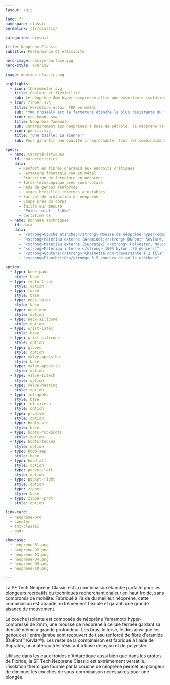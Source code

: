 ```yaml
---
layout: suit

lang: fr
namespace: classic
permalink: /fr/classic/

categories: drysuit

title: Neoprene Classic
subtitle: Performance et efficacité

hero-image: cecile-surface.jpg
hero-style: overlay

image: montage-classic.png

highlights:
  - icon: thermometer.svg
    title: Chaleur et flexibilité
    sub: Le néoprène 2mm hyper-compressé offre une excellente isolation thermique tout en garantissant un comfort hors-norme
  - icon: zipper.svg
    title: Fermeture éclair YKK en métal
    sub: "YKK Proseal® est la fermeture étanche la plus résistante du marché"
  - icon: eco-hands.svg
    title: Neoprène Yamamoto
    sub: Contrairement aux néoprènes à base de pétrole, le néoprène Yamamoto est fabriqué à 99.7% de roche de calcaire
  - icon: pencil.svg
    title: "Une taille: La Tienne!"
    sub: Pour garantir une qualité irréprochable, tout les combinaisons SF Tech sont faites sur mesures, avec ton choix d'options et de couleurs.

specs:
  - name: Caractéristiques
    id: characteristics
    data:
      - Renfort en fibres d'aramid aux endroits critiques
      - Fermeture frontrale YKK en métal
      - Protection de fermeture en néoprène
      - Torse télescopique avec sous-cutale
      - Pads de genoux renforcés
      - Larges bretelles internes ajustables
      - Sur-col de protection en néoprène
      - Coupe près du corps
      - Taille sur mesure
      - "Poids total: ~5.0kg"
      - Certifiée CE
  - name: Données Techniques
    id: data
    data:
      - "<strong>Couche étanche:</strong> Mousse de néoprène hyper-compressée de 2mm"
      - "<strong>Matériau externe (Aramide):</strong> DuPont™ Kevlar®, Nylon, Spandex"
      - "<strong>Matériau externe (Supratex):</strong> Polyester, Nylon, Spandex"
      - "<strong>Matériau interne:</strong> 100% Nylon (70 deniers)"
      - "<strong>Couture:</strong> Chainette non-traversante à 2 fils"
      - "<strong>Étanchéité:</strong> 3-5 couches de colle uréthane"

option:
  - type: knee-pads
    style: base
  - type: renfort-cul
    style: option
  - type: torse
    style: base
  - type: neck-latex
    style: base
  - type: neck-neo
    style: option
  - type: neck-silicone
    style: option
  - type: wrist-latex
    style: base
  - type: wrist-silicone  
    style: option
  - type: gloves
    style: option
  - type: valve-apeks-hp
    style: base
  - type: valve-apeks-lp
    style: option
  - type: valve-sitech
    style: option
  - type: valve-heating
    style: option
  - type: inf-apeks
    style: base
  - type: inf-sitech
    style: option
  - type: p-valve
    style: option
  - type: boots-std
    style: base
  - type: boots-rockboots
    style: option
  - type: boots-teckna
    style: option
  - type: hood-sep
    style: base
  - type: hood-att
    style: option
  - type: pocket-left
    style: option
  - type: pocket-right
    style: option
  - type: zipper
    style: base
  - type: zipper-prot
    style: option

link-card:
  - neoprene-pro
  - sweater
  - tnt-classic
  - pads

showcase:
  - neoprene-01.png
  - neoprene-02.png
  - neoprene-03.png
  - neoprene-04.png
  - neoprene-05.png
  - neoprene-10.png

---
```

La SF Tech Neoprene Classic est la combinaison étanche parfaite pour les plongeurs recréatifs ou techniques recherchant chaleur en haut froide, sans compromis de mobilité. Fabriqué à l'aide du meilleur néoprène, cette combinaison est chaude, extrêmement flexible et garanti une grande aisance de mouvement.

La couche isolante est composée de néoprène Yamamoto hyper-compressé de 2mm, une mousse de néoprène à cellule fermée gardant sa densité même à grande profondeur. Les bras, le torse, le dos ainsi que les genoux et l'entre-jambe sont recouvert de tissu renforcé de fibre d'aramide (DuPont™ Kevlar®). Les reste de la combinaison est fabriqué à l'aide de Supratex, un matériau très résistant à base de nylon et de polyester.

Utilisée dans les eaux froides d'Antarctique aussi bien que dans les grottes de Floride, la SF Tech Neoprene Classic est extrêmement versatile. L'isolation thermique fournie par la couche de néoprène permet au plongeur de diminuer les couches de sous-combinaison nécessaires pour une plongée.
